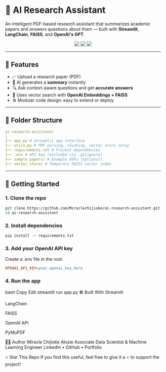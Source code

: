# 🧠 AI Research Assistant

An intelligent PDF-based research assistant that summarizes academic papers and answers questions about them — built with **Streamlit**, **LangChain**, **FAISS**, and **OpenAI's GPT**.

<p align="center">
  <img src="https://img.shields.io/badge/Built%20With-LangChain-blue?style=flat-square" />
  <img src="https://img.shields.io/badge/LLM-OpenAI-brightgreen?style=flat-square" />
  <img src="https://img.shields.io/badge/UI-Streamlit-orange?style=flat-square" />
</p>

---

## 📌 Features

- ✅ Upload a research paper (PDF)
- 🧠 AI generates a **summary** instantly
- 🔍 Ask context-aware questions and get **accurate answers**
- 🧬 Uses vector search with **OpenAI Embeddings + FAISS**
- ⚙️ Modular code design: easy to extend or deploy

---

## 📂 Folder Structure

```yaml
ai-research-assistant/
│
├── app.py # Streamlit app interface
├── utils.py # PDF parsing, chunking, vector store setup
├── requirements.txt # Project dependencies
├── .env # API key (excluded via .gitignore)
├── sample_papers/ # Example PDFs (optional)
├── vector_store/ # Temporary FAISS vector index

```
---
## 🚀 Getting Started

### 1. Clone the repo

```bash
git clone https://github.com/Miraclechijioke/ai-research-assistant.git
cd ai-research-assistant

```
### 2. Install dependencies

```bash
pip install -r requirements.txt
```

### 3. Add your OpenAI API key
Create a .env file in the root:

```ini
OPENAI_API_KEY=your_openai_key_here
```
### 4. Run the app
bash
Copy
Edit
streamlit run app.py
🛠 Built With
Streamlit

LangChain

FAISS

OpenAI API

PyMuPDF

👨‍💻 Author
Miracle Chijioke Alozie
Associate Data Scientist & Machine Learning Engineer
LinkedIn • GitHub • Portfolio

⭐️ Star This Repo
If you find this useful, feel free to give it a ⭐️ to support the project!
